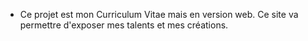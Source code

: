 * Ce projet est mon Curriculum Vitae mais en version web. Ce site va permettre d'exposer mes talents et mes créations.